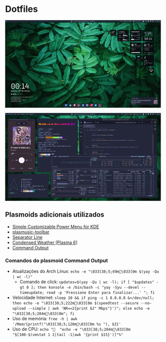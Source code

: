# Dotfiles

![1](Imagens/1.png)

![2](Imagens/2.png)

## Plasmoids adicionais utilizados

* [Simple Customizable Power Menu for KDE](https://store.kde.org/p/2137217)
* [plasmusic-toolbar](https://store.kde.org/p/2128143)
* [Separator Line](https://store.kde.org/p/2136852)
* [Condensed Weather [Plasma 6]](https://store.kde.org/p/2137197)
* [Command Output](https://store.kde.org/p/2136636/)

### Comandos do plasmoid Command Output

* Atualizações do Arch Linux: `echo -e "\033[38;5;69m\033[0m $(yay -Qu | wc -l)"`
    * Comando de click: `updates=$(yay -Qu | wc -l); if [ "$updates" -gt 0 ]; then konsole -e /bin/bash -c "yay -Syu --devel --timeupdate; read -p 'Pressione Enter para finalizar...' "; fi`
* Velocidade Internet: `sleep 10 && if ping -c 1 8.8.8.8 &>/dev/null; then echo -e "\033[38;5;222m\033[0m $(speedtest --secure --no-upload --simple | awk 'NR==2{print $2" Mbps"}')"; else echo -e "\033[38;5;204m\033[0m"; fi`
* Uso de memória: `free -h | awk '/Mem/{printf("\033[38;5;120m\033[0m %s "), $3}'`
* Uso de CPU: `echo "  "echo -e "\033[38;5;204m\033[0m "$[100-$(vmstat 1 2|tail -1|awk '{print $15}')]"%"`